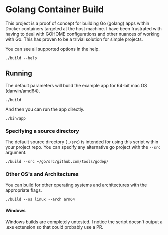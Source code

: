 # Golang Container Build

This project is a proof of concept for building Go (golang) apps within Docker containers targeted at the host machine.
I have been frustrated with having to deal with GOHOME configurations and other nuances of working with Go.
This has proven to be a trivial solution for simple projects.

You can see all supported options in the help.

```
./build --help
```

## Running

The default parameters will build the example app for 64-bit mac OS (darwin/amd64).

```
./build
```

And then you can run the app directly.

```
./bin/app
```

### Specifying a source directory

The default source directory (`./src`) is intended for using this script within your project repo.
You can specify any alternative go project with the `--src` argument.

```
./build --src ~/go/src/github.com/tools/godep/
```

### Other OS's and Architectures

You can build for other operating systems and architectures with the appropriate flags.

```
./build --os linux --arch arm64
```

#### Windows

Windows builds are completely untested.
I notice the script doesn't output a .exe extension so that could probably use a PR.
